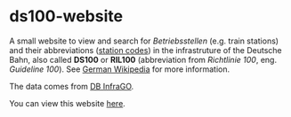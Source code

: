 # ds100-website

A small website to view and search for *Betriebsstellen* (e.g. train stations) and their abbreviations ([station codes](https://en.wikipedia.org/wiki/Station_code)) in the infrastruture of the Deutsche Bahn, also called **DS100** or **RIL100** (abbreviation from *Richtlinie 100*, eng. *Guideline 100*). See [German Wikipedia](https://de.wikipedia.org/wiki/Betriebsstellenverzeichnis) for more information.

The data comes from [DB InfraGO](https://www.dbinfrago.com/web/schienennetz/betrieb/allgemeine-betriebsinformationen/betriebsstellen-12592996).

You can view this website [here](https://ds100.techtoto.dev/).
